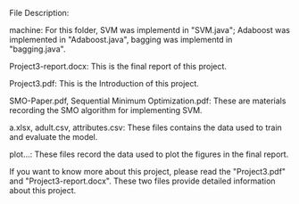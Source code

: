File Description:

machine: For this folder, SVM was implementd in "SVM.java"; Adaboost was implemented in "Adaboost.java", 
bagging was implementd in "bagging.java".

Project3-report.docx: This is the final report of this project.

Project3.pdf: This is the Introduction of this project.

SMO-Paper.pdf, Sequential Minimum Optimization.pdf: These are materials recording the SMO algorithm for implementing SVM.

a.xlsx, adult.csv, attributes.csv: These files contains the data used to train and evaluate the model.

plot...: These files record the data used to plot the figures in the final report.


If you want to know more about this project, please read the "Project3.pdf" and "Project3-report.docx". These two files provide detailed information about this project.
